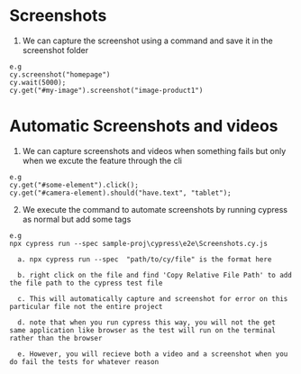 # Screenshots

  1. We can capture the screenshot using a command and save it in the screenshot
     folder
  
    e.g
    cy.screenshot("homepage")
    cy.wait(5000);
    cy.get("#my-image").screenshot("image-product1")

# Automatic Screenshots and videos

  1. We can capture screenshots and videos when something fails but only when we
     excute the feature through the cli

    e.g
    cy.get("#some-element").click();
    cy.get("#camera-element).should("have.text", "tablet");

  2. We execute the command to automate screenshots by running cypress as normal
     but add some tags
     
    e.g
    npx cypress run --spec sample-proj\cypress\e2e\Screenshots.cy.js
      
      a. npx cypress run --spec  "path/to/cy/file" is the format here 

      b. right click on the file and find 'Copy Relative File Path' to add the file path to the cypress test file

      c. This will automatically capture and screenshot for error on this particular file not the entire project

      d. note that when you run cypress this way, you will not the get same application like browser as the test will run on the terminal rather than the browser

      e. However, you will recieve both a video and a screenshot when you do fail the tests for whatever reason